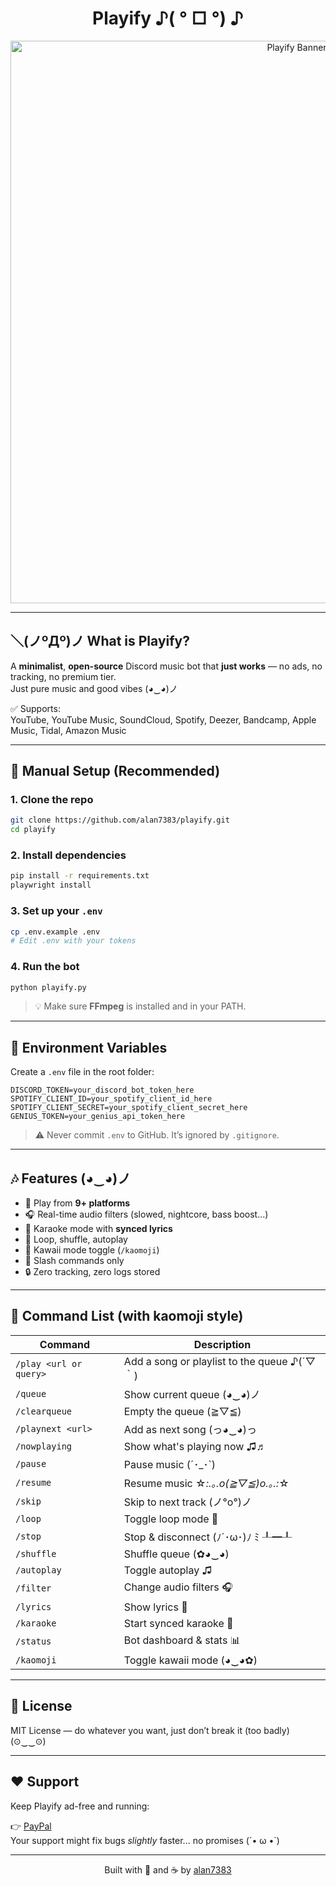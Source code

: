 <h1 align="center">Playify ♪( ° □ °) ♪</h1>

<p align="center">
  <img src="https://github.com/user-attachments/assets/5c1d5fba-3a34-4ffe-bd46-ef68e1175360" alt="Playify Banner" width="900">
</p>

---

## ＼(ノºДº)ノ What is Playify?

A **minimalist**, **open-source** Discord music bot that **just works** — no ads, no tracking, no premium tier.  
Just pure music and good vibes (◕‿◕)ノ

✅ Supports:  
YouTube, YouTube Music, SoundCloud, Spotify, Deezer, Bandcamp, Apple Music, Tidal, Amazon Music

---

## 🧰 Manual Setup (Recommended)

### 1. Clone the repo
```bash
git clone https://github.com/alan7383/playify.git
cd playify
```

### 2. Install dependencies
```bash
pip install -r requirements.txt
playwright install
```

### 3. Set up your `.env`
```bash
cp .env.example .env
# Edit .env with your tokens
```

### 4. Run the bot
```bash
python playify.py
```

> 💡 Make sure **FFmpeg** is installed and in your PATH.

---

## 📁 Environment Variables

Create a `.env` file in the root folder:

```env
DISCORD_TOKEN=your_discord_bot_token_here
SPOTIFY_CLIENT_ID=your_spotify_client_id_here
SPOTIFY_CLIENT_SECRET=your_spotify_client_secret_here
GENIUS_TOKEN=your_genius_api_token_here
```

> ⚠️ Never commit `.env` to GitHub. It’s ignored by `.gitignore`.

---

## 🎶 Features (◕‿◕)ノ

- 🎵 Play from **9+ platforms**  
- 🎧 Real-time audio filters (slowed, nightcore, bass boost...)  
- 🎤 Karaoke mode with **synced lyrics**  
- 🔁 Loop, shuffle, autoplay  
- 💖 Kawaii mode toggle (`/kaomoji`)  
- 🧪 Slash commands only  
- 🔒 Zero tracking, zero logs stored

---

## 🧪 Command List (with kaomoji style)

| Command | Description |
|---------|-------------|
| `/play <url or query>` | Add a song or playlist to the queue ♪(´▽｀) |
| `/queue` | Show current queue (◕‿◕)ノ |
| `/clearqueue` | Empty the queue (≧▽≦) |
| `/playnext <url>` | Add as next song (っ◕‿◕)っ |
| `/nowplaying` | Show what's playing now ♫♬ |
| `/pause` | Pause music (´･_･`) |
| `/resume` | Resume music ☆*:.｡.o(≧▽≦)o.｡.:*☆ |
| `/skip` | Skip to next track (ノ°ο°)ノ |
| `/loop` | Toggle loop mode 🔁 |
| `/stop` | Stop & disconnect (ﾉ´･ω･)ﾉ ﾐ ┸━┸ |
| `/shuffle` | Shuffle queue (✿◕‿◕) |
| `/autoplay` | Toggle autoplay ♫ |
| `/filter` | Change audio filters 🎧 |
| `/lyrics` | Show lyrics 📜 |
| `/karaoke` | Start synced karaoke 🎤 |
| `/status` | Bot dashboard & stats 📊 |
| `/kaomoji` | Toggle kawaii mode (◕‿◕✿) |

---

## 📄 License

MIT License — do whatever you want, just don’t break it (too badly) (⊙‿‿⊙)

---

## ❤️ Support

Keep Playify ad-free and running:

👉 [PayPal](https://paypal.me/alanmussot1)  
Your support might fix bugs *slightly* faster... no promises (´• ω •`)

---

<p align="center">Built with 💢 and ☕ by <a href="https://github.com/alan7383">alan7383</a></p>
